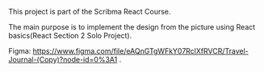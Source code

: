 This project is part of the Scribma React Course.

The main purpose is to implement the design from the picture using React basics(React Section 2 Solo Project).

Figma: https://www.figma.com/file/eAQnGTgWFkY07RclXfRVCR/Travel-Journal-(Copy)?node-id=0%3A1 .
